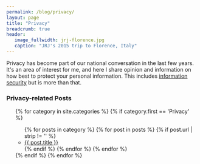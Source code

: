 ```yaml
---
permalink: /blog/privacy/
layout: page
title: "Privacy"
breadcrumb: true
header:
   image_fullwidth: jrj-florence.jpg
   caption: "JRJ's 2015 trip to Florence, Italy"
---
```


<p>Privacy has become part of our national conversation in the last few years. It's an area of interest for me, and here I share opinion and information on how best to protect your personal information. This includes <a href="/blog/security/">information security</a> but is more than that. </p>

<h3>Privacy-related Posts</h3>
<ul>
{% for category in site.categories %}
  {% if category.first == 'Privacy' %}
    <ul>
    {% for posts in category %}
      {% for post in posts %}
        {% if post.url | strip != '' %}
          <li><a href="{{ post.url }}"> {{ post.title }} </a></li>
        {% endif %}
      {% endfor %}
    {% endfor %}
    </ul>
  {% endif %}
{% endfor %}
</ul>